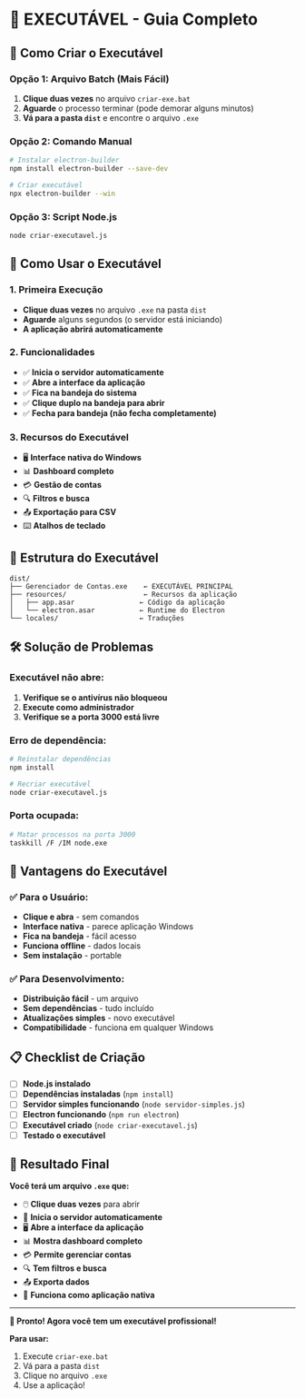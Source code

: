 # 🎯 **EXECUTÁVEL - Guia Completo**

## 🚀 **Como Criar o Executável**

### **Opção 1: Arquivo Batch (Mais Fácil)**
1. **Clique duas vezes** no arquivo `criar-exe.bat`
2. **Aguarde** o processo terminar (pode demorar alguns minutos)
3. **Vá para a pasta `dist`** e encontre o arquivo `.exe`

### **Opção 2: Comando Manual**
```bash
# Instalar electron-builder
npm install electron-builder --save-dev

# Criar executável
npx electron-builder --win
```

### **Opção 3: Script Node.js**
```bash
node criar-executavel.js
```

## 🎉 **Como Usar o Executável**

### **1. Primeira Execução**
- **Clique duas vezes** no arquivo `.exe` na pasta `dist`
- **Aguarde** alguns segundos (o servidor está iniciando)
- **A aplicação abrirá automaticamente**

### **2. Funcionalidades**
- ✅ **Inicia o servidor automaticamente**
- ✅ **Abre a interface da aplicação**
- ✅ **Fica na bandeja do sistema**
- ✅ **Clique duplo na bandeja para abrir**
- ✅ **Fecha para bandeja (não fecha completamente)**

### **3. Recursos do Executável**
- 🖥️ **Interface nativa do Windows**
- 📊 **Dashboard completo**
- 💳 **Gestão de contas**
- 🔍 **Filtros e busca**
- 📤 **Exportação para CSV**
- ⌨️ **Atalhos de teclado**

## 📁 **Estrutura do Executável**

```
dist/
├── Gerenciador de Contas.exe    ← EXECUTÁVEL PRINCIPAL
├── resources/                   ← Recursos da aplicação
│   ├── app.asar                ← Código da aplicação
│   └── electron.asar           ← Runtime do Electron
└── locales/                    ← Traduções
```

## 🛠️ **Solução de Problemas**

### **Executável não abre:**
1. **Verifique se o antivírus não bloqueou**
2. **Execute como administrador**
3. **Verifique se a porta 3000 está livre**

### **Erro de dependência:**
```bash
# Reinstalar dependências
npm install

# Recriar executável
node criar-executavel.js
```

### **Porta ocupada:**
```bash
# Matar processos na porta 3000
taskkill /F /IM node.exe
```

## 🎯 **Vantagens do Executável**

### **✅ Para o Usuário:**
- **Clique e abra** - sem comandos
- **Interface nativa** - parece aplicação Windows
- **Fica na bandeja** - fácil acesso
- **Funciona offline** - dados locais
- **Sem instalação** - portable

### **✅ Para Desenvolvimento:**
- **Distribuição fácil** - um arquivo
- **Sem dependências** - tudo incluído
- **Atualizações simples** - novo executável
- **Compatibilidade** - funciona em qualquer Windows

## 📋 **Checklist de Criação**

- [ ] **Node.js instalado**
- [ ] **Dependências instaladas** (`npm install`)
- [ ] **Servidor simples funcionando** (`node servidor-simples.js`)
- [ ] **Electron funcionando** (`npm run electron`)
- [ ] **Executável criado** (`node criar-executavel.js`)
- [ ] **Testado o executável**

## 🎊 **Resultado Final**

**Você terá um arquivo `.exe` que:**
- 🖱️ **Clique duas vezes** para abrir
- 🚀 **Inicia o servidor automaticamente**
- 🖥️ **Abre a interface da aplicação**
- 📊 **Mostra dashboard completo**
- 💳 **Permite gerenciar contas**
- 🔍 **Tem filtros e busca**
- 📤 **Exporta dados**
- 🎯 **Funciona como aplicação nativa**

---

**🎉 Pronto! Agora você tem um executável profissional!**

**Para usar:**
1. Execute `criar-exe.bat`
2. Vá para a pasta `dist`
3. Clique no arquivo `.exe`
4. Use a aplicação! 